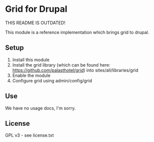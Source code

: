 Grid for Drupal
====

THIS README IS OUTDATED!

This module is a reference implementation which brings grid to drupal.


## Setup

1. Install this module
2. Install the grid library (which can be found here: https://github.com/palasthotel/grid) into sites/all/libraries/grid
3. Enable the module
4. Configure grid using admin/config/grid

## Use

We have no usage docs, I'm sorry.

## License

GPL v3 - see license.txt
